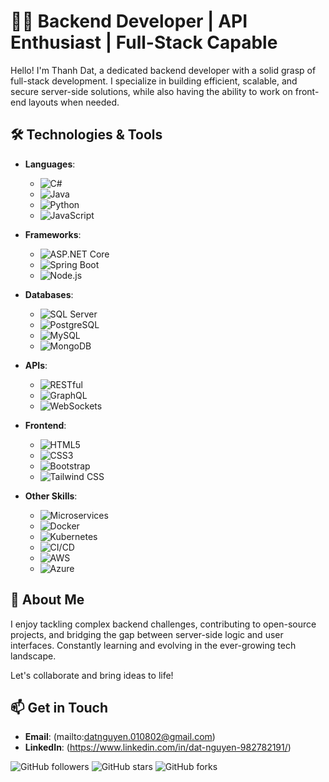 # 👨‍💻 Backend Developer | API Enthusiast | Full-Stack Capable

Hello! I'm Thanh Dat, a dedicated backend developer with a solid grasp of full-stack development. I specialize in building efficient, scalable, and secure server-side solutions, while also having the ability to work on front-end layouts when needed.

## 🛠 Technologies & Tools

- **Languages**: 
  - ![C#](https://img.shields.io/badge/-C%23-5C2D91?style=flat&logo=c-sharp&logoColor=white)
  - ![Java](https://img.shields.io/badge/-Java-007396?style=flat&logo=java&logoColor=white)
  - ![Python](https://img.shields.io/badge/-Python-3776AB?style=flat&logo=python&logoColor=white)
  - ![JavaScript](https://img.shields.io/badge/-JavaScript-F7DF1E?style=flat&logo=javascript&logoColor=black)

- **Frameworks**: 
  - ![ASP.NET Core](https://img.shields.io/badge/-ASP.NET%20Core-3399FF?style=flat&logo=dot-net&logoColor=white)
  - ![Spring Boot](https://img.shields.io/badge/-Spring%20Boot-6DB33F?style=flat&logo=spring&logoColor=white)
  - ![Node.js](https://img.shields.io/badge/-Node.js-339933?style=flat&logo=node.js&logoColor=white)

- **Databases**: 
  - ![SQL Server](https://img.shields.io/badge/-SQL%20Server-CC2927?style=flat&logo=microsoft-sql-server&logoColor=white)
  - ![PostgreSQL](https://img.shields.io/badge/-PostgreSQL-336791?style=flat&logo=postgresql&logoColor=white)
  - ![MySQL](https://img.shields.io/badge/-MySQL-4479A1?style=flat&logo=mysql&logoColor=white)
  - ![MongoDB](https://img.shields.io/badge/-MongoDB-47A248?style=flat&logo=mongodb&logoColor=white)

- **APIs**: 
  - ![RESTful](https://img.shields.io/badge/-RESTful-00BFFF?style=flat&logo=api&logoColor=white)
  - ![GraphQL](https://img.shields.io/badge/-GraphQL-E10098?style=flat&logo=graphql&logoColor=white)
  - ![WebSockets](https://img.shields.io/badge/-WebSockets-4F5D73?style=flat&logo=websockets&logoColor=white)

- **Frontend**: 
  - ![HTML5](https://img.shields.io/badge/-HTML5-E34F26?style=flat&logo=html5&logoColor=white)
  - ![CSS3](https://img.shields.io/badge/-CSS3-1572B6?style=flat&logo=css3&logoColor=white)
  - ![Bootstrap](https://img.shields.io/badge/-Bootstrap-563D7C?style=flat&logo=bootstrap&logoColor=white)
  - ![Tailwind CSS](https://img.shields.io/badge/-Tailwind%20CSS-06B6D4?style=flat&logo=tailwind-css&logoColor=white)

- **Other Skills**: 
  - ![Microservices](https://img.shields.io/badge/-Microservices-000000?style=flat&logo=microservices&logoColor=white)
  - ![Docker](https://img.shields.io/badge/-Docker-2496ED?style=flat&logo=docker&logoColor=white)
  - ![Kubernetes](https://img.shields.io/badge/-Kubernetes-326CE5?style=flat&logo=kubernetes&logoColor=white)
  - ![CI/CD](https://img.shields.io/badge/-CI%2FCD-000000?style=flat&logo=gitlab&logoColor=white)
  - ![AWS](https://img.shields.io/badge/-AWS-232F3E?style=flat&logo=amazon-aws&logoColor=white)
  - ![Azure](https://img.shields.io/badge/-Azure-0089D6?style=flat&logo=microsoft-azure&logoColor=white)

## 🚀 About Me

I enjoy tackling complex backend challenges, contributing to open-source projects, and bridging the gap between server-side logic and user interfaces. Constantly learning and evolving in the ever-growing tech landscape.

Let's collaborate and bring ideas to life!

## 📫 Get in Touch

- **Email**: (mailto:datnguyen.010802@gmail.com)
- **LinkedIn**: (https://www.linkedin.com/in/dat-nguyen-982782191/)

![GitHub followers](https://img.shields.io/github/followers/yourusername?style=social)
![GitHub stars](https://img.shields.io/github/stars/yourusername?style=social)
![GitHub forks](https://img.shields.io/github/forks/yourusername?style=social)
